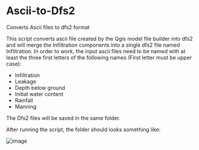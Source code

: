 # Ascii-to-Dfs2
Converts Ascii files to dfs2 format 

This script converts ascii file created by the Qgis model file builder into dfs2 and will merge the Infiltration components into a single dfs2 file named Infiltration.
In order to work, the input ascii files need to be named with at least the three first letters of the following names (First letter must be upper case):
- Infiltration
- Leakage
- Depth below ground
- Initial water content
- Rainfall
- Manning
	
The Dfs2 files will be saved in the same folder.

After running the script, the folder should looks something like:

![image](https://github.com/Q-R-B/Ascii-to-Dfs2/assets/103583383/97c509da-67db-4636-9a07-29b419f5995b)

